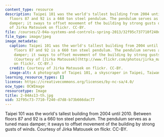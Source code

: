 ```yaml
---
content_type: resource
description: Taipei 101 was the world's tallest building from 2004 until 2010. Between
  floors 87 and 92 is a 660 ton steel pendulum. The pendulum serves as a tuned mass
  damper; it sways to offset movement of the building by strong gusts of winds. Courtesy
  of Jirka Matousek on flickr. CC-BY.
file: /courses/2-04a-systems-and-controls-spring-2013/32f95c737710f240d7d8b73b666dac77_2-04As13-th.jpg
file_type: image/jpeg
image_metadata:
  caption: Taipei 101 was the world's tallest building from 2004 until 2010. Between
    floors 87 and 92 is a 660 ton steel pendulum. The pendulum serves as a tuned mass
    damper; it sways to offset movement of the building by strong gusts of winds.
    (Courtesy of [Jirka Matousek](http://www.flickr.com/photos/jirka_matousek/9210053094/)
    on flickr. CC-BY.)
  credit: Courtesy of Jirka Matousek on flickr. CC-BY.
  image-alt: A photograph of Taipei 101, a skyscraper in Taipei, Taiwan.
learning_resource_types: []
license: https://creativecommons.org/licenses/by-nc-sa/4.0/
ocw_type: OCWImage
resourcetype: Image
title: 2-04As13-th.jpg
uid: 32f95c73-7710-f240-d7d8-b73b666dac77
---
```

Taipei 101 was the world's tallest building from 2004 until 2010. Between floors 87 and 92 is a 660 ton steel pendulum. The pendulum serves as a tuned mass damper; it sways to offset movement of the building by strong gusts of winds. Courtesy of Jirka Matousek on flickr. CC-BY.
